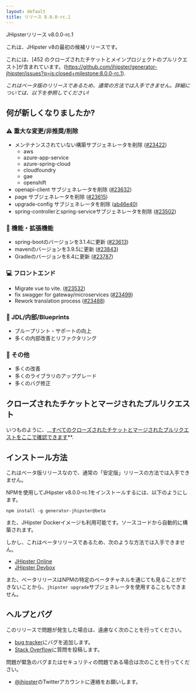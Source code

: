 ```yaml
---
layout: default
title: リリース 8.0.0-rc.1
---
```


JHipsterリリース v8.0.0-rc.1

これは、JHipster v8の最初の候補リリースです。

これには、[452 のクローズされたチケットとメインプロジェクトのプルリクエスト]が含まれています。(https://github.com/jhipster/generator-jhipster/issues?q=is:closed+milestone:8.0.0-rc.1).

_これはベータ版のリリースであるため、通常の方法では入手できません。詳細については、以下を参照してください!_

## 何が新しくなりましたか?

### :warning: 重大な変更/非推奨/削除

- メンテナンスされていない構築サブジェネレータを削除 ([#23422](https://github.com/jhipster/generator-jhipster/pull/23422))
  - aws
  - azure-app-service
  - azure-spring-cloud
  - cloudfoundry
  - gae
  - openshift
- openapi-client サブジェネレータを削除 ([#23632](https://github.com/jhipster/generator-jhipster/pull/23632))
- page サブジェネレータを削除 ([#23615](https://github.com/jhipster/generator-jhipster/pull/23615))
- upgrade-config サブジェネレータを削除 ([ab46e40](https://github.com/jhipster/generator-jhipster/commit/ab46e40d7013e68a1d82d3578d62a7c29f5b466e))
- spring-controllerとspring-serviceサブジェネレータを削除 ([#23502](https://github.com/jhipster/generator-jhipster/pull/23502))

### :gem: 機能・拡張機能

- spring-bootのバージョンを3.1.4に更新 ([#23613](https://github.com/jhipster/generator-jhipster/pull/23613))
- mavenのバージョンを3.9.5に更新 ([#23843](https://github.com/jhipster/generator-jhipster/pull/23843))
- Gradleのバージョンを8.4に更新 ([#23787](https://github.com/jhipster/generator-jhipster/pull/23787))

### :computer: フロントエンド

- Migrate vue to vite. ([#23532](https://github.com/jhipster/generator-jhipster/pull/23532))
- fix swagger for gateway/microservices ([#23499](https://github.com/jhipster/generator-jhipster/pull/23499))
- Rework translation process ([#23488](https://github.com/jhipster/generator-jhipster/pull/23488))

### :paw_prints: JDL/内部/Blueprints

- ブループリント・サポートの向上
- 多くの内部改善とリファクタリング

### :scroll: その他

- 多くの改善
- 多くのライブラリのアップグレード
- 多くのバグ修正

## クローズされたチケットとマージされたプルリクエスト

いつものように、__[すべてのクローズされたチケットとマージされたプルリクエストをここで確認できます](https://github.com/jhipster/generator-jhipster/issues?q=is:closed+milestone:8.0.0-rc.1)**.

## インストール方法

これはベータ版リリースなので、通常の「安定版」リリースの方法では入手できません。

NPMを使用してJHipster v8.0.0-rc.1をインストールするには、以下のようにします。

    npm install -g generator-jhipster@beta

また、JHipster Dockerイメージも利用可能です。ソースコードから自動的に構築されます。

しかし、これはベータリリースであるため、次のような方法では入手できません。

- [JHipster Online](https://start.jhipster.tech)
- [JHipster Devbox](https://github.com/jhipster/jhipster-devbox)

また、ベータリリースはNPMの特定のベータチャネルを通じても見ることができないことから、`jhipster upgrade`サブジェネレータを使用することもできません。

## ヘルプとバグ

このリリースで問題が発生した場合は、遠慮なく次のことを行ってください。

- [bug tracker](https://github.com/jhipster/generator-jhipster/issues?state=open)にバグを追加します。
- [Stack Overflow](http://stackoverflow.com/tags/jhipster/info)に質問を投稿します。

問題が緊急のバグまたはセキュリティの問題である場合は次のことを行ってください。

- [@jhipster](https://twitter.com/jhipster)のTwitterアカウントに連絡をお願いします。
